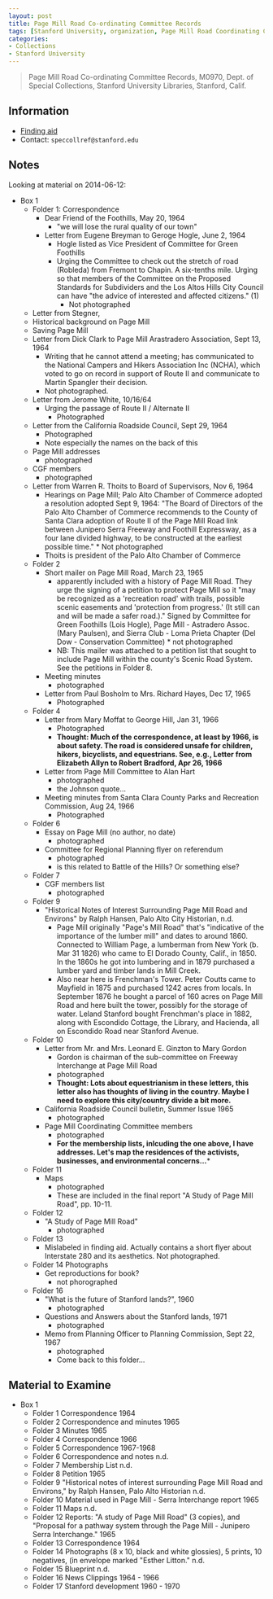 ```yaml
---
layout: post
title: Page Mill Road Co-ordinating Committee Records
tags: [Stanford University, organization, Page Mill Road Coordinating Committee, Wallace Stegner, Committee for Green Foothills]
categories:
- Collections
- Stanford University
---
```


> Page Mill Road Co-ordinating Committee Records, M0970, Dept. of Special Collections, Stanford University Libraries, Stanford, Calif.

Information
-----------

* [Finding aid](http://www.oac.cdlib.org/findaid/ark:/13030/tf0k4000vb/entire_text/)
* Contact: `speccollref@stanford.edu`

Notes
-----

Looking at material on 2014-06-12:

* Box 1
    * Folder 1: Correspondence
      * Dear Friend of the Foothills, May 20, 1964
        * "we will lose the rural quality of our town"
      * Letter from Eugene Breyman to Geroge Hogle, June 2, 1964
        * Hogle listed as Vice President of Committee for Green Foothills
        * Urging the Committee to check out the stretch of road (Robleda) from
          Fremont to Chapin. A six-tenths mile. Urging so that members of the
          Committee on the Proposed Standards for Subdividers and the Los Altos
          Hills City Council can have "the advice of interested and affected
          citizens." (1)
            * Not photographed
    * Letter from Stegner,
    * Historical background on Page Mill
    * Saving Page Mill
    * Letter from Dick Clark to Page Mill Arastradero Association, Sept 13,
    1964
        * Writing that he cannot attend a meeting; has communicated to the
          National Campers and Hikers Association Inc (NCHA), which voted to go on
          record in support of Route II and communicate to Martin Spangler their
          decision.
        * Not photographed.
    * Letter from Jerome White, 10/16/64
        * Urging the passage of Route II / Alternate II
            * Photographed
    * Letter from the California Roadside Council, Sept 29, 1964
        * Photographed
        * Note especially the names on the back of this
    * Page Mill addresses
        * photographed
    * CGF members
        * photographed
    * Letter from Warren R. Thoits to Board of Supervisors, Nov 6, 1964
        * Hearings on Page Mill; Palo Alto Chamber of Commerce adopted a
          resolution adopted Sept 9, 1964: "The Board of Directors of the Palo Alto
          Chamber of Commerce recommends to the County of Santa Clara adoption of
          Route II of the Page Mill Road link between Junipero Serra Freeway and
          Foothill Expressway, as a four lane divided highway, to be constructed
          at the earliest possible time."
              * Not photographed
        * Thoits is president of the Palo Alto Chamber of Commerce
  * Folder 2
      * Short mailer on Page Mill Road, March 23, 1965
        * apparently included with a history of Page Mill Road. They urge the
          signing of a petition to protect Page Mill so it "may be recognized as a
          'recreation road' with trails, possible scenic easements and 'protection
          from progress.' (It still can and will be made a safer road.)." Signed
          by Committee for Green Foothills (Lois Hogle), Page Mill - Astradero
          Assoc. (Mary Paulsen), and Sierra Club - Loma Prieta Chapter (Del Dow -
          Conservation Committee)
              * not photographed
        * NB: This mailer was attached to a petition list that sought to include
          Page Mill within the county's Scenic Road System. See the petitions in
          Folder 8.
      * Meeting minutes
        * photographed
      * Letter from Paul Bosholm to Mrs. Richard Hayes, Dec 17, 1965
        * Photographed
  * Folder 4
      * Letter from Mary Moffat to George Hill, Jan 31, 1966
        * Photographed
        * **Thought: Much of the correspondence, at least by 1966, is about
          safety. The road is considered unsafe for children, hikers, bicyclists,
          and equestrians. See, e.g., Letter from Elizabeth Allyn to Robert
          Bradford, Apr 26, 1966**
      * Letter from Page Mill Committee to Alan Hart
          * photographed
          * the Johnson quote...
      * Meeting minutes from Santa Clara County Parks and Recreation Commission,
        Aug 24, 1966
          * Photographed
  * Folder 6
      * Essay on Page Mill (no author, no date)
          * photographed
      * Committee for Regional Planning flyer on referendum
          * photographed
          * is this related to Battle of the Hills? Or something else?
  * Folder 7
      * CGF members list
          * photographed
  * Folder 9
      * "Historical Notes of Interest Surrounding Page Mill Road and Environs"
        by Ralph Hansen, Palo Alto City Historian, n.d.
          * Page Mill originally "Page's Mill Road" that's "indicative of the
            importance of the lumber mill" and dates to around 1860. Connected to
            William Page, a lumberman from New York (b. Mar 31 1826) who came to El
            Dorado County, Calif., in 1850. In the 1860s he got into lumbering and
            in 1879 purchased a lumber yard and timber lands in Mill Creek.
          * Also near here is Frenchman's Tower. Peter Coutts came to Mayfield in
            1875 and purchased 1242 acres from locals. In September 1876 he bought a
            parcel of 160 acres on Page Mill Road and here built the tower,
            possibly for the storage of water. Leland Stanford bought Frenchman's
            place in 1882, along with Escondido Cottage, the Library, and Hacienda,
            all on Escondido Road near Stanford Avenue.
  * Folder 10
      * Letter from Mr. and Mrs. Leonard E. Ginzton to Mary Gordon
          * Gordon is chairman of the sub-committee on Freeway Interchange at Page
            Mill Road
          * photographed
          * **Thought: Lots about equestrianism in these letters, this letter also
            has thoughts of living in the country. Maybe I need to explore this
            city/country divide a bit more.**
      * California Roadside Council bulletin, Summer Issue 1965
          * photographed
      * Page Mill Coordinating Committee members
          * photographed
          * **For the membership lists, inlcuding the one above, I have addresses.
            Let's map the residences of the activists, businesses, and environmental
            concerns...***
  * Folder 11
      * Maps
          * photographed
          * These are included in the final report "A Study of Page Mill Road",
            pp. 10-11.
  * Folder 12
      * "A Study of Page Mill Road"
          * photographed
  * Folder 13
      * Mislabeled in finding aid. Actually contains a short flyer about
        Interstate 280 and its aesthetics. Not photographed.
  * Folder 14 Photographs
      * Get reproductions for book?
          * not phorographed
  * Folder 16
      * "What is the future of Stanford lands?", 1960
          * photographed
      * Questions and Answers about the Stanford lands, 1971
          * photographed
      * Memo from Planning Officer to Planning Commission, Sept 22, 1967
          * photographed
          * Come back to this folder...

Material to Examine
-------------------

* Box 1
    * Folder 1 Correspondence 1964
    * Folder 2 Correspondence and minutes 1965
    * Folder 3 Minutes 1965
    * Folder 4 Correspondence 1966
    * Folder 5 Correspondence 1967-1968
    * Folder 6 Correspondence and notes n.d.
    * Folder 7 Membership List n.d.
    * Folder 8 Petition 1965
    * Folder 9 "Historical notes of interest surrounding Page Mill Road and Environs," by Ralph Hansen, Palo Alto Historian n.d.
    * Folder 10 Material used in Page Mill - Serra Interchange report 1965
    * Folder 11 Maps n.d.
    * Folder 12 Reports: "A study of Page Mill Road" (3 copies), and "Proposal for a pathway system through the Page Mill - Junipero Serra Interchange." 1965
    * Folder 13 Correspondence 1964
    * Folder 14 Photographs (8 x 10, black and white glossies), 5 prints, 10 negatives, (in envelope marked "Esther Litton." n.d.
    * Folder 15 Blueprint n.d.
    * Folder 16 News Clippings 1964 - 1966
    * Folder 17 Stanford development 1960 - 1970
